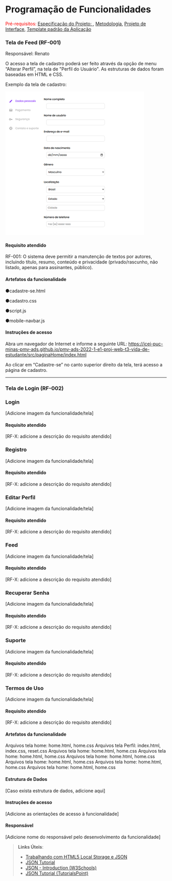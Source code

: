 # Programação de Funcionalidades

<span style="color:red">Pré-requisitos: <a href="https://github.com/ICEI-PUC-Minas-PMV-ADS/pmv-ads-2024-2-e1-proj-web-t6-pmv-ads-2024-2-e1-projbookfans/blob/7761efdcdb9691fd3b169fb4e37b6c5b95ebcf80/documentos/02-Especifica%C3%A7%C3%A3o%20do%20Projeto.md"> Especificação do Projeto: </a></span>, <a href="https://github.com/ICEI-PUC-Minas-PMV-ADS/pmv-ads-2024-2-e1-proj-web-t6-pmv-ads-2024-2-e1-projbookfans/blob/7761efdcdb9691fd3b169fb4e37b6c5b95ebcf80/documentos/03-Metodologia.md"> Metodologia</a>, <a href="https://github.com/ICEI-PUC-Minas-PMV-ADS/pmv-ads-2024-2-e1-proj-web-t6-pmv-ads-2024-2-e1-projbookfans/blob/7761efdcdb9691fd3b169fb4e37b6c5b95ebcf80/documentos/04-Projeto%20de%20Interface.md"> Projeto de Interface</a>, <a href="https://github.com/ICEI-PUC-Minas-PMV-ADS/pmv-ads-2024-2-e1-proj-web-t6-pmv-ads-2024-2-e1-projbookfans/blob/7761efdcdb9691fd3b169fb4e37b6c5b95ebcf80/documentos/05-Template%20padr%C3%A3o%20da%20Aplica%C3%A7%C3%A3o.md"> Template padrão da Aplicação</a>

### Tela de Feed (RF-001)

Responsável: Renato

O acesso a tela de cadastro poderá ser feito através da opção de menu “Alterar Perfil”, na tela de "Perfil do Usuário". As estruturas de dados foram baseadas em HTML e CSS.

Exemplo da tela de cadastro: 


![Editar perfil](../documentos/img/telas-doc-prog-func/editarPerfil.png)



#### Requisito atendido

RF-001: O sistema deve permitir a manutenção de textos por autores, incluindo título, resumo, conteúdo e privacidade (privado/rascunho, não listado, apenas para assinantes, público).


#### Artefatos da funcionalidade

●cadastre-se.html

●cadastro.css

●script.js

●mobile-navbar.js



#### Instruções de acesso

Abra um navegador de Internet e informe a seguinte URL: https://icei-puc-minas-pmv-ads.github.io/pmv-ads-2022-1-e1-proj-web-t3-vida-de-estudante/src/paginaHome/index.html

Ao clicar em “Cadastre-se” no canto superior direito da tela, terá acesso a página de cadastro.

<hr>

### Tela de Login (RF-002)


























### Login

[Adicione imagem da funcionalidade/tela]

#### Requisito atendido

[RF-X: adicione a descrição do requisito atendido]

### Registro

[Adicione imagem da funcionalidade/tela]

#### Requisito atendido

[RF-X: adicione a descrição do requisito atendido]

### Editar Perfil

[Adicione imagem da funcionalidade/tela]

#### Requisito atendido

[RF-X: adicione a descrição do requisito atendido]

### Feed

[Adicione imagem da funcionalidade/tela]

#### Requisito atendido

[RF-X: adicione a descrição do requisito atendido]

### Recuperar Senha

[Adicione imagem da funcionalidade/tela]

#### Requisito atendido

[RF-X: adicione a descrição do requisito atendido]

### Suporte

[Adicione imagem da funcionalidade/tela]

#### Requisito atendido

[RF-X: adicione a descrição do requisito atendido]

### Termos de Uso

[Adicione imagem da funcionalidade/tela]

#### Requisito atendido

[RF-X: adicione a descrição do requisito atendido]





#### Artefatos da funcionalidade

Arquivos tela home: home.html, home.css
Arquivos tela Perfil: index.html, index.css, reset.css
Arquivos tela home: home.html, home.css
Arquivos tela home: home.html, home.css
Arquivos tela home: home.html, home.css
Arquivos tela home: home.html, home.css
Arquivos tela home: home.html, home.css
Arquivos tela home: home.html, home.css


#### Estrutura de Dados

[Caso exista estrutura de dados, adicione aqui]


#### Instruções de acesso

[Adicione as orientações de acesso à funcionalidade]


#### Responsável

[Adicione nome do responsável pelo desenvolvimento da funcionalidade]




> **Links Úteis**:
> - [Trabalhando com HTML5 Local Storage e JSON](https://www.devmedia.com.br/trabalhando-com-html5-local-storage-e-json/29045)
> - [JSON Tutorial](https://www.w3resource.com/JSON)
> - [JSON - Introduction (W3Schools)](https://www.w3schools.com/js/js_json_intro.asp)
> - [JSON Tutorial (TutorialsPoint)](https://www.tutorialspoint.com/json/index.htm)

